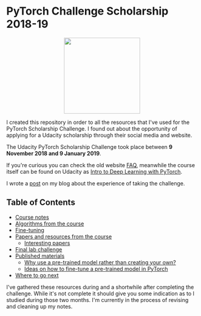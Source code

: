 # PyTorch Challenge Scholarship 2018-19

<p align="center">
	<img src="https://github.com/masterflorin/PyTorchChallengeScholarship2018-19/blob/master/pytorch-acceptance-badge.png" width="200" height="200">
</p>

I created this repository in order to all the resources that I've used for the PyTorch Scholarship Challenge. I found out about the opportunity of applying for a Udacity scholarship through their social media and website.

The Udacity PyTorch Scholarship Challenge took place between **9 November 2018 and 9 January 2019**.

If you're curious you can check the old website [FAQ](https://sites.google.com/udacity.com/pytorch-scholarship-facebook/phase-1-archived/faqs-archived), meanwhile the course itself can be found on Udacity as [Intro to Deep Learning with PyTorch](https://www.udacity.com/course/deep-learning-pytorch--ud188).

I wrote a [post](https://masterflorin.github.io/2019/01/11/my-thoughts-pytorch-challenge.html) on my blog about the experience of taking the challenge.


## Table of Contents
- [Course notes](course_notes/course_notes.md)
- [Algorithms from the course](algorithms/algorithms_notes.md)
- [Fine-tuning ](fine_tuning/fine_tuning.md)
- [Papers and resources from the course](papers/papers_from_course.md)
	- [Interesting papers](papers/interesting_papers.md)
- [Final lab challenge](lab_challenge/)
- [Published materials]()
	- [Why use a pre-trained model rather than creating your own?](https://medium.com/udacity-pytorch-challengers/why-use-a-pre-trained-model-rather-than-creating-your-own-d0e3a17e202f)
	- [Ideas on how to fine-tune a pre-trained model in PyTorch](https://medium.com/udacity-pytorch-challengers/ideas-on-how-to-fine-tune-a-pre-trained-model-in-pytorch-184c47185a20)
- [Where to go next](where_to_go_next.md)


I've gathered these resources during and a shortwhile after completing the challenge. While it's not complete it should give you some indication as to I studied during those two months. I'm currently in the process of revising and cleaning up my notes.